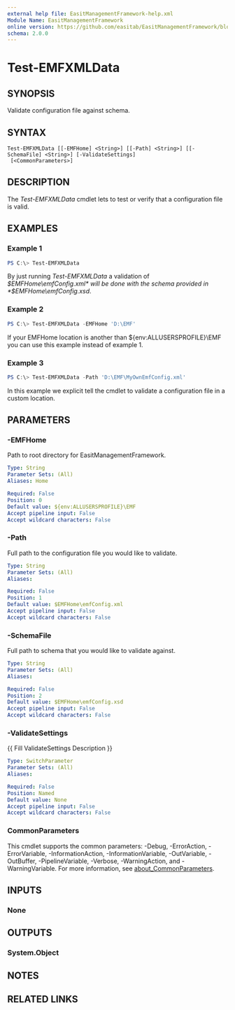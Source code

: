 ```yaml
---
external help file: EasitManagementFramework-help.xml
Module Name: EasitManagementFramework
online version: https://github.com/easitab/EasitManagementFramework/blob/development/docs/v1/Test-EMFXMLData.md
schema: 2.0.0
---
```


# Test-EMFXMLData

## SYNOPSIS

Validate configuration file against schema.

## SYNTAX

```
Test-EMFXMLData [[-EMFHome] <String>] [[-Path] <String>] [[-SchemaFile] <String>] [-ValidateSettings]
 [<CommonParameters>]
```

## DESCRIPTION

The *Test-EMFXMLData* cmdlet lets to test or verify that a configuration file is valid.

## EXAMPLES

### Example 1

```powershell
PS C:\> Test-EMFXMLData
```

By just running *Test-EMFXMLData* a validation of *$EMFHome\emfConfig.xml* will be done with the schema provided in *$EMFHome\emfConfig.xsd*.

### Example 2

```powershell
PS C:\> Test-EMFXMLData -EMFHome 'D:\EMF'
```

If your EMFHome location is another than ${env:ALLUSERSPROFILE}\EMF you can use this example instead of example 1.

### Example 3

```powershell
PS C:\> Test-EMFXMLData -Path 'D:\EMF\MyOwnEmfConfig.xml'
```

In this example we explicit tell the cmdlet to validate a configuration file in a custom location.

## PARAMETERS

### -EMFHome

Path to root directory for EasitManagementFramework.

```yaml
Type: String
Parameter Sets: (All)
Aliases: Home

Required: False
Position: 0
Default value: ${env:ALLUSERSPROFILE}\EMF
Accept pipeline input: False
Accept wildcard characters: False
```

### -Path

Full path to the configuration file you would like to validate.

```yaml
Type: String
Parameter Sets: (All)
Aliases:

Required: False
Position: 1
Default value: $EMFHome\emfConfig.xml
Accept pipeline input: False
Accept wildcard characters: False
```

### -SchemaFile

Full path to schema that you would like to validate against.

```yaml
Type: String
Parameter Sets: (All)
Aliases:

Required: False
Position: 2
Default value: $EMFHome\emfConfig.xsd
Accept pipeline input: False
Accept wildcard characters: False
```

### -ValidateSettings
{{ Fill ValidateSettings Description }}

```yaml
Type: SwitchParameter
Parameter Sets: (All)
Aliases:

Required: False
Position: Named
Default value: None
Accept pipeline input: False
Accept wildcard characters: False
```

### CommonParameters
This cmdlet supports the common parameters: -Debug, -ErrorAction, -ErrorVariable, -InformationAction, -InformationVariable, -OutVariable, -OutBuffer, -PipelineVariable, -Verbose, -WarningAction, and -WarningVariable. For more information, see [about_CommonParameters](http://go.microsoft.com/fwlink/?LinkID=113216).

## INPUTS

### None

## OUTPUTS

### System.Object

## NOTES

## RELATED LINKS
